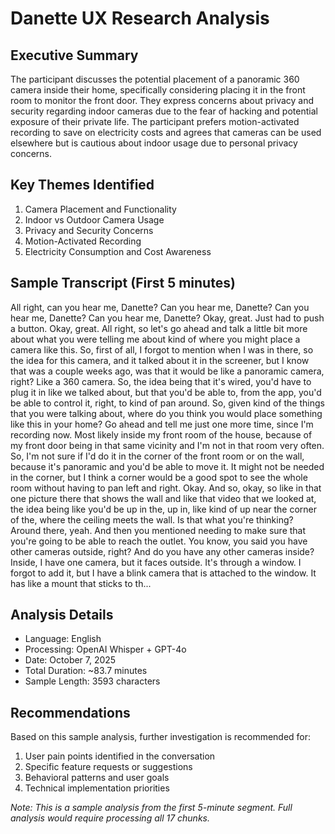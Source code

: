 # Danette UX Research Analysis

## Executive Summary
The participant discusses the potential placement of a panoramic 360 camera inside their home, specifically considering placing it in the front room to monitor the front door. They express concerns about privacy and security regarding indoor cameras due to the fear of hacking and potential exposure of their private life. The participant prefers motion-activated recording to save on electricity costs and agrees that cameras can be used elsewhere but is cautious about indoor usage due to personal privacy concerns.

## Key Themes Identified
1. Camera Placement and Functionality
2. Indoor vs Outdoor Camera Usage
3. Privacy and Security Concerns
4. Motion-Activated Recording
5. Electricity Consumption and Cost Awareness

## Sample Transcript (First 5 minutes)
All right, can you hear me, Danette? Can you hear me, Danette? Can you hear me, Danette? Can you hear me, Danette? Okay, great. Just had to push a button. Okay, great. All right, so let's go ahead and talk a little bit more about what you were telling me about kind of where you might place a camera like this. So, first of all, I forgot to mention when I was in there, so the idea for this camera, and it talked about it in the screener, but I know that was a couple weeks ago, was that it would be like a panoramic camera, right? Like a 360 camera. So, the idea being that it's wired, you'd have to plug it in like we talked about, but that you'd be able to, from the app, you'd be able to control it, right, to kind of pan around. So, given kind of the things that you were talking about, where do you think you would place something like this in your home? Go ahead and tell me just one more time, since I'm recording now. Most likely inside my front room of the house, because of my front door being in that same vicinity and I'm not in that room very often. So, I'm not sure if I'd do it in the corner of the front room or on the wall, because it's panoramic and you'd be able to move it. It might not be needed in the corner, but I think a corner would be a good spot to see the whole room without having to pan left and right. Okay. And so, okay, so like in that one picture there that shows the wall and like that video that we looked at, the idea being like you'd be up in the, up in, like kind of up near the corner of the, where the ceiling meets the wall. Is that what you're thinking? Around there, yeah. And then you mentioned needing to make sure that you're going to be able to reach the outlet. You know, you said you have other cameras outside, right? And do you have any other cameras inside? Inside, I have one camera, but it faces outside. It's through a window. I forgot to add it, but I have a blink camera that is attached to the window. It has like a mount that sticks to th...

## Analysis Details
- Language: English
- Processing: OpenAI Whisper + GPT-4o
- Date: October 7, 2025
- Total Duration: ~83.7 minutes
- Sample Length: 3593 characters

## Recommendations
Based on this sample analysis, further investigation is recommended for:
1. User pain points identified in the conversation
2. Specific feature requests or suggestions
3. Behavioral patterns and user goals
4. Technical implementation priorities

*Note: This is a sample analysis from the first 5-minute segment. 
Full analysis would require processing all 17 chunks.*
